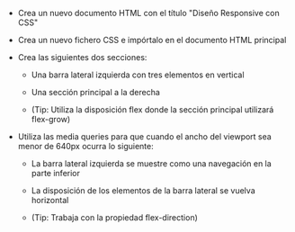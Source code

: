 - Crea un nuevo documento HTML con el título "Diseño Responsive con CSS"

- Crea un nuevo fichero CSS e impórtalo en el documento HTML principal

- Crea las siguientes dos secciones:

    - Una barra lateral izquierda con tres elementos en vertical

    - Una sección principal a la derecha

    - (Tip: Utiliza la disposición flex donde la sección principal utilizará flex-grow)

- Utiliza las media queries para que cuando el ancho del viewport sea menor de 640px ocurra lo siguiente:

    - La barra lateral izquierda se muestre como una navegación en la parte inferior

    - La disposición de los elementos de la barra lateral se vuelva horizontal

    - (Tip: Trabaja con la propiedad flex-direction)